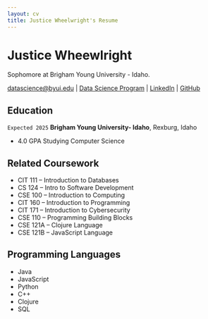```yaml
---
layout: cv
title: Justice Wheelwright's Resume
---
```

# Justice Wheewlright
Sophomore at Brigham Young University - Idaho.

<div id="webaddress">
<a href="datascience@byui.edu">datascience@byui.edu</a>
| <a href="https://byuidatascience.github.io/development.html">Data Science Program</a>
| <a href="https://www.linkedin.com/groups/13537407/">LinkedIn</a>
| <a href="https://github.com/byuids-resumes">GitHub</a>
</div>

<!-- https://www.monique.tech/the-art-of-markdown -->

## Education

`Expected 2025`
__Brigham Young University- Idaho__, Rexburg, Idaho

- 4.0 GPA Studying Computer Science

## Related Coursework

-	CIT 111 – Introduction to Databases
-	CS 124 – Intro to Software Development
-	CSE 100 – Introduction to Computing
-	CIT 160 – Introduction to Programming
-	CIT 171 – Introduction to Cybersecurity
-	CSE 110 – Programming Building Blocks
-	CSE 121A – Clojure Language
-	CSE 121B – JavaScript Language

## Programming Languages
-	Java
-	JavaScript
-	Python
-	C++
-	Clojure
-   SQL

<!-- ### Footer

Last updated: May 2013 -->


